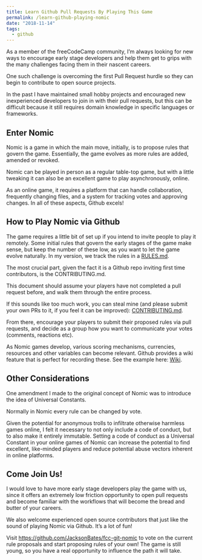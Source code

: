 ```yaml
---
title: Learn Github Pull Requests By Playing This Game
permalink: /learn-github-playing-nomic
date: "2018-11-14"
tags:
  - github
---
```


As a member of the freeCodeCamp community, I’m always looking for new ways to encourage early stage developers and help them get to grips with the many challenges facing them in their nascent careers.

One such challenge is overcoming the first Pull Request hurdle so they can begin to contribute to open source projects.

In the past I have maintained small hobby projects and encouraged new inexperienced developers to join in with their pull requests, but this can be difficult because it still requires domain knowledge in specific languages or frameworks.

## Enter Nomic

Nomic is a game in which the main move, initially, is to propose rules that govern the game. Essentially, the game evolves as more rules are added, amended or revoked.

Nomic can be played in person as a regular table-top game, but with a little tweaking it can also be an excellent game to play asynchronously, online.

As an online game, it requires a platform that can handle collaboration, frequently changing files, and a system for tracking votes and approving changes. In all of these aspects, Github excels!

## How to Play Nomic via Github

The game requires a little bit of set up if you intend to invite people to play it remotely. Some initial rules that govern the early stages of the game make sense, but keep the number of these low, as you want to let the game evolve naturally. In my version, we track the rules in a [RULES.md](https://github.com/JacksonBates/fcc-git-nomic/blob/master/RULES.md).

The most crucial part, given the fact it is a Github repo inviting first time contributors, is the CONTRIBUTING.md.

This document should assume your players have not completed a pull request before, and walk them through the entire process.

If this sounds like too much work, you can steal mine (and please submit your own PRs to it, if you feel it can be improved): [CONTRIBUTING.md](https://github.com/JacksonBates/fcc-git-nomic/blob/master/CONTRIBUTING.md).

From there, encourage your players to submit their proposed rules via pull requests, and decide as a group how you want to communicate your votes (comments, reactions etc).

As Nomic games develop, various scoring mechanisms, currencies, resources and other variables can become relevant. Github provides a wiki feature that is perfect for recording these. See the example here: [Wiki](https://github.com/JacksonBates/fcc-git-nomic/wiki).

## Other Considerations

One amendment I made to the original concept of Nomic was to introduce the idea of Universal Constants.

Normally in Nomic every rule can be changed by vote.

Given the potential for anonymous trolls to infiltrate otherwise harmless games online, I felt it necessary to not only include a code of conduct, but to also make it entirely immutable. Setting a code of conduct as a Universal Constant in your online games of Nomic can increase the potential to find excellent, like-minded players and reduce potential abuse vectors inherent in online platforms.

## Come Join Us!

I would love to have more early stage developers play the game with us, since it offers an extremely low friction opportunity to open pull requests and become familiar with the workflows that will become the bread and butter of your careers.

We also welcome experienced open source contributors that just like the sound of playing Nomic via Github. It’s a lot of fun!

Visit https://github.com/JacksonBates/fcc-git-nomic to vote on the current rule proposals and start proposing rules of your own! The game is still young, so you have a real opportunity to influence the path it will take.
